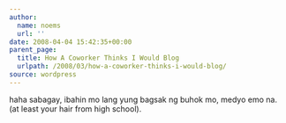 ```yaml
---
author:
  name: noems
  url: ''
date: 2008-04-04 15:42:35+00:00
parent_page:
  title: How A Coworker Thinks I Would Blog
  urlpath: /2008/03/how-a-coworker-thinks-i-would-blog/
source: wordpress
---
```


haha sabagay, ibahin mo lang yung bagsak ng buhok mo, medyo emo na. (at least  your hair from high school).